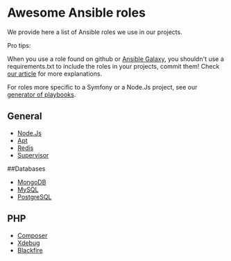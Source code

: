 # Awesome Ansible roles

We provide here a list of Ansible roles we use in our projects.

Pro tips:

When you use a role found on github or [Ansible Galaxy](https://galaxy.ansible.com/),
you shouldn't use a requirements.txt to include the roles in your projects, commit them!
Check [our article](https://www.theodo.fr/blog/2015/10/best-practices-to-build-great-ansible-playbooks/) for more explanations.

For roles more specific to a Symfony or a Node.Js project, see our [generator of playbooks](https://github.com/fansible/tywin). 

## General

* [Node.Js](https://github.com/Stouts/Stouts.nodejs)
* [Apt](https://github.com/kosssi/ansible-role-apt)
* [Redis](https://github.com/Stouts/Stouts.redis)
* [Supervisor](https://github.com/fansible/ansible-role-supervisor)

##Databases

* [MongoDB](https://github.com/Stouts/Stouts.mongodb)
* [MySQL](https://github.com/ANXS/mysql)
* [PostgreSQL](https://github.com/ANXS/postgresql)


## PHP

* [Composer](https://github.com/kosssi/ansible-role-composer)
* [Xdebug](https://github.com/MaximeThoonsen/ansible-role-php-xdebug)
* [Blackfire](https://github.com/AbdoulNdiaye/ansible-role-blackfire)
